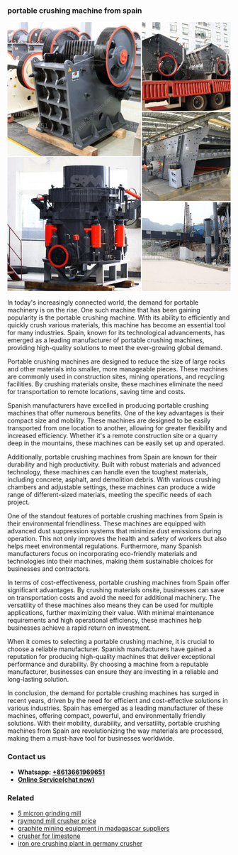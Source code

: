 <h3>portable crushing machine from spain</h3><img src='1706766998.jpg' alt=''><p>In today's increasingly connected world, the demand for portable machinery is on the rise. One such machine that has been gaining popularity is the portable crushing machine. With its ability to efficiently and quickly crush various materials, this machine has become an essential tool for many industries. Spain, known for its technological advancements, has emerged as a leading manufacturer of portable crushing machines, providing high-quality solutions to meet the ever-growing global demand.</p><p>Portable crushing machines are designed to reduce the size of large rocks and other materials into smaller, more manageable pieces. These machines are commonly used in construction sites, mining operations, and recycling facilities. By crushing materials onsite, these machines eliminate the need for transportation to remote locations, saving time and costs.</p><p>Spanish manufacturers have excelled in producing portable crushing machines that offer numerous benefits. One of the key advantages is their compact size and mobility. These machines are designed to be easily transported from one location to another, allowing for greater flexibility and increased efficiency. Whether it's a remote construction site or a quarry deep in the mountains, these machines can be easily set up and operated.</p><p>Additionally, portable crushing machines from Spain are known for their durability and high productivity. Built with robust materials and advanced technology, these machines can handle even the toughest materials, including concrete, asphalt, and demolition debris. With various crushing chambers and adjustable settings, these machines can produce a wide range of different-sized materials, meeting the specific needs of each project.</p><p>One of the standout features of portable crushing machines from Spain is their environmental friendliness. These machines are equipped with advanced dust suppression systems that minimize dust emissions during operation. This not only improves the health and safety of workers but also helps meet environmental regulations. Furthermore, many Spanish manufacturers focus on incorporating eco-friendly materials and technologies into their machines, making them sustainable choices for businesses and contractors.</p><p>In terms of cost-effectiveness, portable crushing machines from Spain offer significant advantages. By crushing materials onsite, businesses can save on transportation costs and avoid the need for additional machinery. The versatility of these machines also means they can be used for multiple applications, further maximizing their value. With minimal maintenance requirements and high operational efficiency, these machines help businesses achieve a rapid return on investment.</p><p>When it comes to selecting a portable crushing machine, it is crucial to choose a reliable manufacturer. Spanish manufacturers have gained a reputation for producing high-quality machines that deliver exceptional performance and durability. By choosing a machine from a reputable manufacturer, businesses can ensure they are investing in a reliable and long-lasting solution.</p><p>In conclusion, the demand for portable crushing machines has surged in recent years, driven by the need for efficient and cost-effective solutions in various industries. Spain has emerged as a leading manufacturer of these machines, offering compact, powerful, and environmentally friendly solutions. With their mobility, durability, and versatility, portable crushing machines from Spain are revolutionizing the way materials are processed, making them a must-have tool for businesses worldwide.</p><h3>Contact us</h3><ul><li><strong>Whatsapp:&nbsp;<a href="https://wa.me/8613661969651">+8613661969651</a></strong></li><li><a href="https://swt.shibang-china.com/?git&amp;zhl&amp;portable crushing machine from spain"><strong>Online Service(chat now)</strong></a></li></ul><h3>Related</h3><ul><li><a href='5 micron grinding mill.md'>5 micron grinding mill</a></li><li><a href='raymond mill crusher price.md'>raymond mill crusher price</a></li><li><a href='graphite mining equipment in madagascar suppliers.md'>graphite mining equipment in madagascar suppliers</a></li><li><a href='crusher for limestone.md'>crusher for limestone</a></li><li><a href='iron ore crushing plant in germany crusher.md'>iron ore crushing plant in germany crusher</a></li></ul>